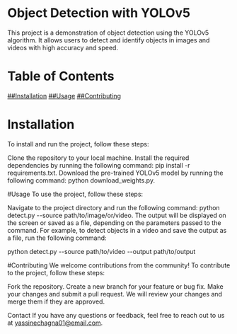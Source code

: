 # Object Detection with YOLOv5
This project is a demonstration of object detection using the YOLOv5 algorithm. It allows users to detect and identify objects in images and videos with high accuracy and speed.

# Table of Contents
[##Installation](#Installation)
[##Usage](#Usage)
[##Contributing](#Contributing)
    
# Installation
To install and run the project, follow these steps:

Clone the repository to your local machine.
Install the required dependencies by running the following command: pip install -r requirements.txt.
Download the pre-trained YOLOv5 model by running the following command: python download_weights.py.

#Usage
To use the project, follow these steps:

Navigate to the project directory and run the following command: python detect.py --source path/to/image/or/video.
The output will be displayed on the screen or saved as a file, depending on the parameters passed to the command.
For example, to detect objects in a video and save the output as a file, run the following command:

python detect.py --source path/to/video --output path/to/output

#Contributing
We welcome contributions from the community! To contribute to the project, follow these steps:

Fork the repository.
Create a new branch for your feature or bug fix.
Make your changes and submit a pull request.
We will review your changes and merge them if they are approved.

Contact
If you have any questions or feedback, feel free to reach out to us at yassinechagna01@email.com.
